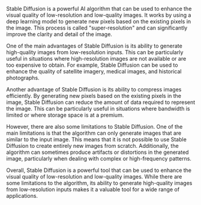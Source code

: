 Stable Diffusion is a powerful AI algorithm that can be used to enhance the visual quality of low-resolution and low-quality images. It works by using a deep learning model to generate new pixels based on the existing pixels in the image. This process is called "super-resolution" and can significantly improve the clarity and detail of the image.

One of the main advantages of Stable Diffusion is its ability to generate high-quality images from low-resolution inputs. This can be particularly useful in situations where high-resolution images are not available or are too expensive to obtain. For example, Stable Diffusion can be used to enhance the quality of satellite imagery, medical images, and historical photographs.

Another advantage of Stable Diffusion is its ability to compress images efficiently. By generating new pixels based on the existing pixels in the image, Stable Diffusion can reduce the amount of data required to represent the image. This can be particularly useful in situations where bandwidth is limited or where storage space is at a premium.

However, there are also some limitations to Stable Diffusion. One of the main limitations is that the algorithm can only generate images that are similar to the input image. This means that it is not possible to use Stable Diffusion to create entirely new images from scratch. Additionally, the algorithm can sometimes produce artifacts or distortions in the generated image, particularly when dealing with complex or high-frequency patterns.

Overall, Stable Diffusion is a powerful tool that can be used to enhance the visual quality of low-resolution and low-quality images. While there are some limitations to the algorithm, its ability to generate high-quality images from low-resolution inputs makes it a valuable tool for a wide range of applications.